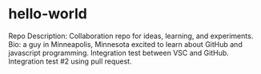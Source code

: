 # hello-world
Repo Description: Collaboration repo for ideas, learning, and experiments.  
Bio: a guy in Minneapolis, Minnesota excited to learn about GitHub and javascript programming.
Integration test between VSC and GitHub.
Integration test #2 using pull request.